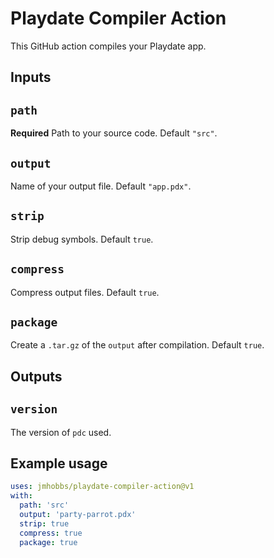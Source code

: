 # Playdate Compiler Action

This GitHub action compiles your Playdate app.

## Inputs

## `path`

**Required** Path to your source code. Default `"src"`.

## `output`

Name of your output file. Default `"app.pdx"`.

## `strip`

Strip debug symbols. Default `true`.

## `compress`

Compress output files. Default `true`.

## `package`

Create a `.tar.gz` of the `output` after compilation. Default `true`.

## Outputs

## `version`

The version of `pdc` used.

## Example usage

```yaml
uses: jmhobbs/playdate-compiler-action@v1
with:
  path: 'src'
  output: 'party-parrot.pdx'
  strip: true
  compress: true
  package: true
```